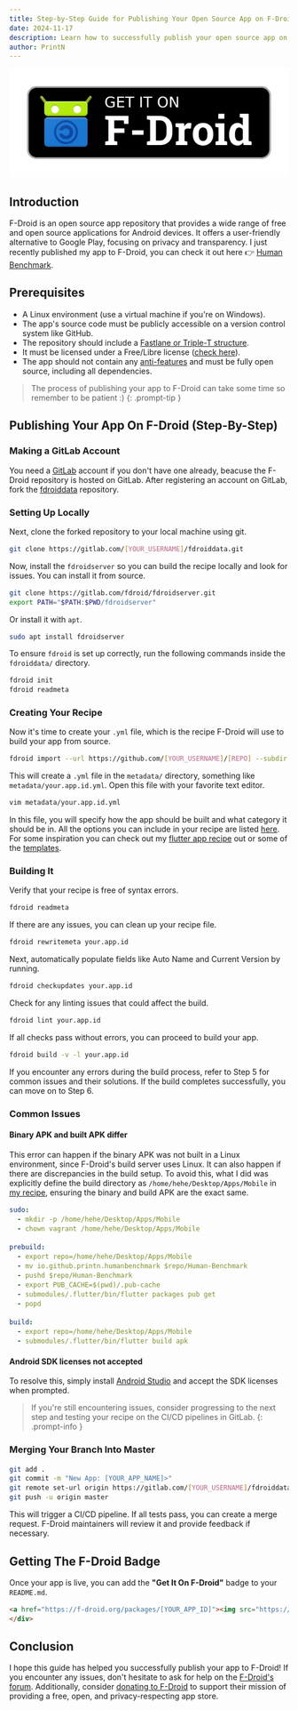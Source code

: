 ```yaml
---
title: Step-by-Step Guide for Publishing Your Open Source App on F-Droid
date: 2024-11-17
description: Learn how to successfully publish your open source app on F-Droid, the Google Play alternative.
author: PrintN
---
```

![Image 0](0.webp)
## Introduction
F-Droid is an open source app repository that provides a wide range of free and open source applications for Android devices. It offers a user-friendly alternative to Google Play, focusing on privacy and transparency. I just recently published my app to F-Droid, you can check it out here 👉 [Human Benchmark](https://f-droid.org/en/packages/io.github.printn.humanbenchmark/).

## Prerequisites
- A Linux environment (use a virtual machine if you're on Windows).
- The app's source code must be publicly accessible on a version control system like GitHub.
- The repository should include a [Fastlane or Triple-T structure](https://f-droid.org/docs/All_About_Descriptions_Graphics_and_Screenshots/).
- It must be licensed under a Free/Libre license ([check here](https://spdx.org/licenses/)).
- The app should not contain any [anti-features](https://f-droid.org/en/docs/Anti-Features/) and must be fully open source, including all dependencies.

> The process of publishing your app to F-Droid can take some time so remember to be patient :)
{: .prompt-tip }

## Publishing Your App On F-Droid (Step-By-Step)

### Making a GitLab Account
You need a [GitLab](https://gitlab.com/) account if you don't have one already, beacuse the F-Droid repository is hosted on GitLab. After registering an account on GitLab, fork the [fdroiddata](https://gitlab.com/fdroid/fdroiddata/) repository.

### Setting Up Locally
Next, clone the forked repository to your local machine using git.
```bash
git clone https://gitlab.com/[YOUR_USERNAME]/fdroiddata.git
```
Now, install the `fdroidserver` so you can build the recipe locally and look for issues. You can install it from source.
```bash
git clone https://gitlab.com/fdroid/fdroidserver.git
export PATH="$PATH:$PWD/fdroidserver"
```
Or install it with `apt`.
```bash
sudo apt install fdroidserver
```
To ensure `fdroid` is set up correctly, run the following commands inside the `fdroiddata/` directory.
```bash
fdroid init
fdroid readmeta
```

### Creating Your Recipe
Now it's time to create your `.yml` file, which is the recipe F-Droid will use to build your app from source.
```bash
fdroid import --url https://github.com/[YOUR_USERNAME]/[REPO] --subdir app
```
This will create a `.yml` file in the `metadata/` directory, something like `metadata/your.app.id.yml`. Open this file with your favorite text editor.
```bash
vim metadata/your.app.id.yml
```
In this file, you will specify how the app should be built and what category it should be in. All the options you can include in your recipe are listed [here](https://f-droid.org/en/docs/Build_Metadata_Reference). For some inspiration you can check out my [flutter app recipe](https://gitlab.com/fdroid/fdroiddata/-/blob/5144fad9f969c2f7863a8246767fa7f7c297df6d/metadata/io.github.printn.humanbenchmark.yml) out or some of the [templates](https://gitlab.com/fdroid/fdroiddata/-/tree/master/templates).

### Building It
Verify that your recipe is free of syntax errors.
```bash
fdroid readmeta
```
If there are any issues, you can clean up your recipe file.
```bash
fdroid rewritemeta your.app.id
```
Next, automatically populate fields like Auto Name and Current Version by running.
```bash
fdroid checkupdates your.app.id
```
Check for any linting issues that could affect the build.
```bash
fdroid lint your.app.id
```
If all checks pass without errors, you can proceed to build your app.
```bash
fdroid build -v -l your.app.id
```
If you encounter any errors during the build process, refer to Step 5 for common issues and their solutions. If the build completes successfully, you can move on to Step 6.

### Common Issues
#### Binary APK and built APK differ
This error can happen if the binary APK was not built in a Linux environment, since F-Droid's build server uses Linux. It can also happen if there are discrepancies in the build setup. To avoid this, what I did was explicitly define the build directory as `/home/hehe/Desktop/Apps/Mobile` in [my recipe](https://gitlab.com/fdroid/fdroiddata/-/blob/5144fad9f969c2f7863a8246767fa7f7c297df6d/metadata/io.github.printn.humanbenchmark.yml), ensuring the binary and build APK are the exact same.
```yaml
sudo:
  - mkdir -p /home/hehe/Desktop/Apps/Mobile
  - chown vagrant /home/hehe/Desktop/Apps/Mobile

prebuild:
  - export repo=/home/hehe/Desktop/Apps/Mobile
  - mv io.github.printn.humanbenchmark $repo/Human-Benchmark
  - pushd $repo/Human-Benchmark
  - export PUB_CACHE=$(pwd)/.pub-cache
  - submodules/.flutter/bin/flutter packages pub get
  - popd

build:
  - export repo=/home/hehe/Desktop/Apps/Mobile
  - submodules/.flutter/bin/flutter build apk
```

#### Android SDK licenses not accepted
To resolve this, simply install [Android Studio](https://developer.android.com/studio/install#linux) and accept the SDK licenses when prompted.

> If you're still encountering issues, consider progressing to the next step and testing your recipe on the CI/CD pipelines in GitLab.
{: .prompt-info }

### Merging Your Branch Into Master
```bash
git add .
git commit -m "New App: [YOUR_APP_NAME]>"
git remote set-url origin https://gitlab.com/[YOUR_USERNAME]/fdroiddata.git
git push -u origin master
```
This will trigger a CI/CD pipeline. If all tests pass, you can create a merge request. F-Droid maintainers will review it and provide feedback if necessary.

## Getting The F-Droid Badge
Once your app is live, you can add the **"Get It On F-Droid"** badge to your `README.md`.
```html
<a href="https://f-droid.org/packages/[YOUR_APP_ID]"><img src="https://f-droid.org/badge/get-it-on.png" width="20%"></a>
</div>
```

## Conclusion
I hope this guide has helped you successfully publish your app to F-Droid! If you encounter any issues, don't hesitate to ask for help on the [F-Droid's forum](https://forum.f-droid.org/). Additionally, consider [donating to F-Droid](https://f-droid.org/en/donate/)  to support their mission of providing a free, open, and privacy-respecting app store.